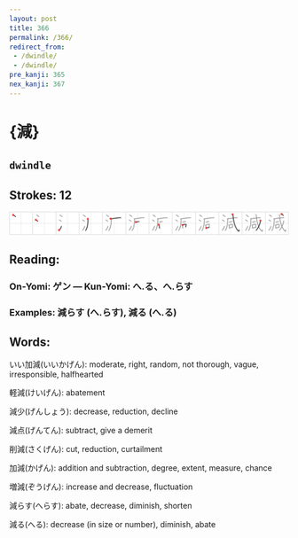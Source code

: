```yaml
---
layout: post
title: 366
permalink: /366/
redirect_from:
 - /dwindle/
 - /dwindle/
pre_kanji: 365
nex_kanji: 367
---
```


# {減}

## `dwindle`

## Strokes: 12

<div class="stroke"><img src="../images/E6B89B.png" /></div>

## Reading:

### On-Yomi: ゲン &mdash; Kun-Yomi: へ.る、へ.らす

### Examples: 減らす (へ.らす), 減る (へ.る)

## Words:

いい加減(いいかげん): moderate, right, random, not thorough, vague, irresponsible, halfhearted

軽減(けいげん): abatement

減少(げんしょう): decrease, reduction, decline

減点(げんてん): subtract, give a demerit

削減(さくげん): cut, reduction, curtailment

加減(かげん): addition and subtraction, degree, extent, measure, chance

増減(ぞうげん): increase and decrease, fluctuation

減らす(へらす): abate, decrease, diminish, shorten

減る(へる): decrease (in size or number), diminish, abate
